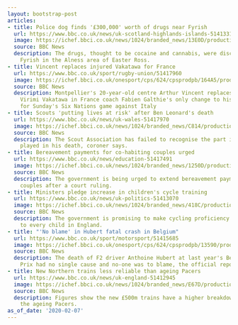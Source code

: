 ```yaml
---
layout: bootstrap-post
articles:
- title: Police dog finds '£300,000' worth of drugs near Fyrish
  url: https://www.bbc.co.uk/news/uk-scotland-highlands-islands-51413315
  image: https://ichef.bbci.co.uk/news/1024/branded_news/13E0D/production/_110812418_police_jacket_getty.jpg
  source: BBC News
  description: The drugs, thought to be cocaine and cannabis, were discovered near
    Fyrish in the Alness area of Easter Ross.
- title: Vincent replaces injured Vakatawa for France
  url: https://www.bbc.co.uk/sport/rugby-union/51417960
  image: https://ichef.bbci.co.uk/onesport/cps/624/cpsprodpb/164A5/production/_110810319_gettyimages-1198178359.jpg
  source: BBC News
  description: Montpellier's 20-year-old centre Arthur Vincent replaces the injured
    Virimi Vakatawa in France coach Fabien Galthie's only change to his starting XV
    for Sunday's Six Nations game against Italy
- title: Scouts 'putting lives at risk' after Ben Leonard's death
  url: https://www.bbc.co.uk/news/uk-wales-51417970
  image: https://ichef.bbci.co.uk/news/1024/branded_news/C814/production/_103202215_ben.jpg
  source: BBC News
  description: The Scout Association has failed to recognise the part its "inadequacies"
    played in his death, coroner says.
- title: Bereavement payments for co-habiting couples urged
  url: https://www.bbc.co.uk/news/education-51417491
  image: https://ichef.bbci.co.uk/news/1024/branded_news/1250D/production/_110812057_gravegetty.jpg
  source: BBC News
  description: The government is being urged to extend bereavement payments to co-habiting
    couples after a court ruling.
- title: Ministers pledge increase in children's cycle training
  url: https://www.bbc.co.uk/news/uk-politics-51413070
  image: https://ichef.bbci.co.uk/news/1024/branded_news/418C/production/_110808761_childcyclinggettyimages.jpg
  source: BBC News
  description: The government is promising to make cycling proficiency lessons available
    to every child in England.
- title: "'No blame' in Hubert fatal crash in Belgium"
  url: https://www.bbc.co.uk/sport/motorsport/51415685
  image: https://ichef.bbci.co.uk/onesport/cps/624/cpsprodpb/13590/production/_97584297_breaking_news.png
  source: BBC News
  description: The death of F2 driver Anthoine Hubert at last year's Belgian Grand
    Prix had no single cause and no-one was to blame, the official report says.
- title: New Northern trains less reliable than ageing Pacers
  url: https://www.bbc.co.uk/news/uk-england-51412945
  image: https://ichef.bbci.co.uk/news/1024/branded_news/E67D/production/_107550095_train_northern.jpg
  source: BBC News
  description: Figures show the new £500m trains have a higher breakdown rate than
    the ageing Pacers.
as_of_date: '2020-02-07'
---
```



